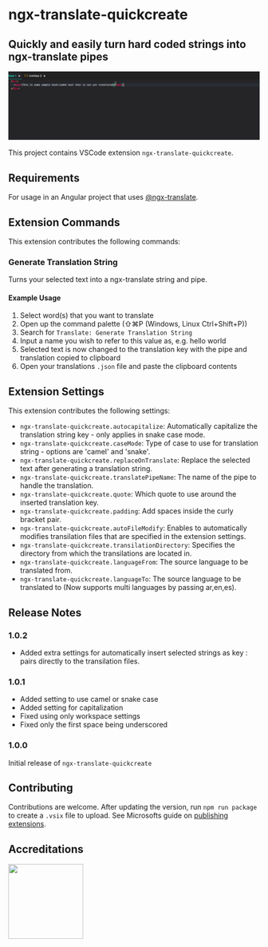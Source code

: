 # ngx-translate-quickcreate

## Quickly and easily turn hard coded strings into ngx-translate pipes

<img src="https://raw.githubusercontent.com/NextFaze/ngx-translate-quickcreate/develop/sample.gif"/>

This project contains VSCode extension `ngx-translate-quickcreate`.

## Requirements

For usage in an Angular project that uses [@ngx-translate](https://www.npmjs.com/package/@ngx-translate/core).

## Extension Commands

This extension contributes the following commands:

### Generate Translation String

Turns your selected text into a ngx-translate string and pipe.

#### Example Usage

1. Select word(s) that you want to translate
1. Open up the command palette (⇧⌘P (Windows, Linux Ctrl+Shift+P))
1. Search for `Translate: Generate Translation String`
1. Input a name you wish to refer to this value as, e.g. hello world
1. Selected text is now changed to the translation key with the pipe and translation copied to clipboard
1. Open your translations `.json` file and paste the clipboard contents

## Extension Settings

This extension contributes the following settings:

* `ngx-translate-quickcreate.autocapitalize`: Automatically capitalize the translation string key - only applies in snake case mode.
* `ngx-translate-quickcreate.caseMode`: Type of case to use for translation string - options are 'camel' and 'snake'.
* `ngx-translate-quickcreate.replaceOnTranslate`: Replace the selected text after generating a translation string.
* `ngx-translate-quickcreate.translatePipeName`: The name of the pipe to handle the translation.
* `ngx-translate-quickcreate.quote`: Which quote to use around the inserted translation key.
* `ngx-translate-quickcreate.padding`: Add spaces inside the curly bracket pair.
* `ngx-translate-quickcreate.autoFileModify`: Enables to automatically modifies transilation files that are specified in the extension settings.
* `ngx-translate-quickcreate.transilationDirectory`: Specifies the directory from which the transilations are located in.
* `ngx-translate-quickcreate.languageFrom`: The source language to be translated from.
* `ngx-translate-quickcreate.languageTo`: The source language to be translated to (Now supports multi languages by passing ar,en,es).

## Release Notes

### 1.0.2

* Added extra settings for automatically insert selected strings as key : pairs directly to the transilation files.

### 1.0.1

* Added setting to use camel or snake case
* Added setting for capitalization
* Fixed using only workspace settings
* Fixed only the first space being underscored

### 1.0.0

Initial release of `ngx-translate-quickcreate`

## Contributing

Contributions are welcome. After updating the version, run `npm run package` to create a `.vsix` file to upload.
See Microsofts guide on [publishing extensions](https://code.visualstudio.com/docs/extensions/publish-extension).

## Accreditations

<img src="https://res.cloudinary.com/teepublic/image/private/s--tKrGPgYa--/t_Resized%20Artwork/c_fit,g_north_west,h_954,w_954/co_262c3a,e_outline:48/co_262c3a,e_outline:inner_fill:48/co_ffffff,e_outline:48/co_ffffff,e_outline:inner_fill:48/co_bbbbbb,e_outline:3:1000/c_mpad,g_center,h_1260,w_1260/b_rgb:eeeeee/c_limit,f_jpg,h_630,q_90,w_630/v1489697662/production/designs/1330117_1.jpg" data-canonical-src="https://gyazo.com/eb5c5741b6a9a16c692170a41a49c858.png" width="150" height="150"/>
